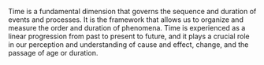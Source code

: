 
Time is a fundamental dimension that governs the sequence and duration of events and processes. It is the framework that allows us to organize and measure the order and duration of phenomena. Time is experienced as a linear progression from past to present to future, and it plays a crucial role in our perception and understanding of cause and effect, change, and the passage of age or duration.


